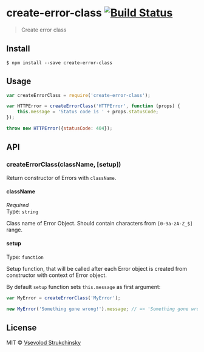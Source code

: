 # create-error-class [![Build Status](https://travis-ci.org/floatdrop/create-error-class.svg?branch=master)](https://travis-ci.org/floatdrop/create-error-class)

> Create error class


## Install

```
$ npm install --save create-error-class
```


## Usage

```js
var createErrorClass = require('create-error-class');

var HTTPError = createErrorClass('HTTPError', function (props) {
	this.message = 'Status code is ' + props.statusCode;
});

throw new HTTPError({statusCode: 404});
```


## API

### createErrorClass(className, [setup])

Return constructor of Errors with `className`.

#### className

*Required*  
Type: `string`

Class name of Error Object. Should contain characters from `[0-9a-zA-Z_$]` range.

#### setup
Type: `function`

Setup function, that will be called after each Error object is created from constructor with context of Error object.

By default `setup` function sets `this.message` as first argument:

```js
var MyError = createErrorClass('MyError');

new MyError('Something gone wrong!').message; // => 'Something gone wrong!'
```

## License

MIT © [Vsevolod Strukchinsky](http://github.com/floatdrop)
